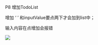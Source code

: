P8 增加TodoList

增加 ‘ ’ 和inputValue要点两下才会加到list中；

输入内容在点增加会报错

![](C:\Users\Administrator\Desktop\error.png)